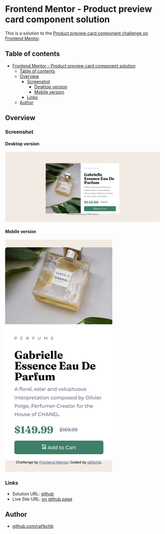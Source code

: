 # Frontend Mentor - Product preview card component solution

This is a solution to the [Product preview card component challenge on Frontend Mentor](https://www.frontendmentor.io/challenges/product-preview-card-component-GO7UmttRfa).
## Table of contents
- [Frontend Mentor - Product preview card component solution](#frontend-mentor---product-preview-card-component-solution)
  - [Table of contents](#table-of-contents)
  - [Overview](#overview)
    - [Screenshot](#screenshot)
      - [Desktop version](#desktop-version)
      - [Mobile version](#mobile-version)
    - [Links](#links)
  - [Author](#author)

## Overview

### Screenshot
#### Desktop version 
![](screenshots/screenshot-desktop.png)
#### Mobile version
![](./screenshots/screenshot-mobile.png)

### Links

- Solution URL: [github](https://github.com/rafikchb/mentor-product-preview-card-component-challenge)
- Live Site URL: [on github page](https://rafikchb.github.io/mentor-product-preview-card-component-challenge/)

## Author
- [github.com/rafikchb](https://github.com/rafikchb)